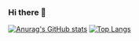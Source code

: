 ### Hi there 👋
[![Anurag's GitHub stats](https://github-readme-stats.vercel.app/api?username=jvalereo (https://github-readme-stats.vercel.app/api ? Username = anuraghazra & show_icons = true ))](https://github.com/jvalereo/githubreadme-stats)
[![Top Langs](https://github-readme-stats.vercel.app/api/top-langs/?username=jvalereo)](https://github.com/jvalereo/github-readme-stats)

<!--
**jvalereo/jvalereo** is a ✨ _special_ ✨ repository because its `README.md` (this file) appears on your GitHub profile.

Here are some ideas to get you started:

- 🔭 I’m currently working on ...
- 🌱 I’m currently learning ...
- 👯 I’m looking to collaborate on ...
- 🤔 I’m looking for help with ...
- 💬 Ask me about ...
- 📫 How to reach me: ...
- 😄 Pronouns: ...
- ⚡ Fun fact: ...
-->


